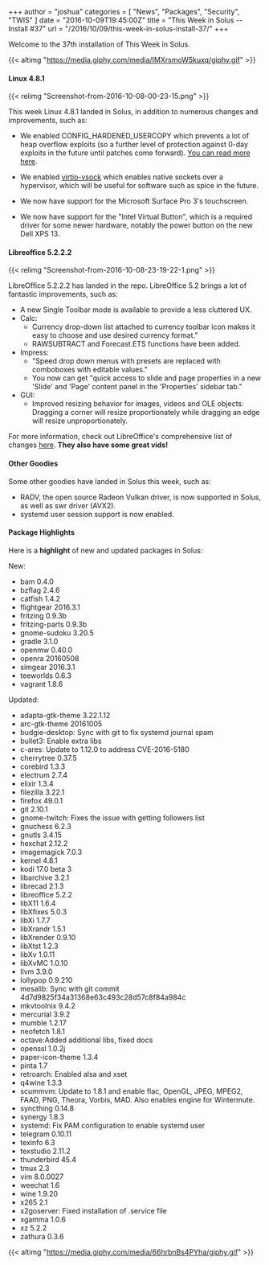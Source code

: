 +++
author = "joshua"
categories = [
"News",
"Packages",
"Security",
"TWIS"
]
date =  "2016-10-09T19:45:00Z"
title = "This Week in Solus -- Install #37"
url = "/2016/10/09/this-week-in-solus-install-37/"
+++ 

Welcome to the 37th installation of This Week in Solus. 

{{< altimg "https://media.giphy.com/media/IMXrsmoW5kuxq/giphy.gif" >}}

#### Linux 4.8.1

{{< relimg "Screenshot-from-2016-10-08-00-23-15.png" >}}

This week Linux 4.8.1 landed in Solus, in addition to numerous changes and improvements, such as:

- We enabled CONFIG_HARDENED_USERCOPY which prevents a lot of heap overflow exploits (so a further level of protection against 0-day exploits in the future until patches come forward). 
[You can read more here](https://www.phoronix.com/scan.php?page=news_item&px=Hardened-Usercopy-Linux-4.8).

- We enabled [virtio-vsock](http://qemu-project.org/Features/VirtioVsock) which enables native sockets over a hypervisor, which will be useful for software such as spice in the future.

- We now have support for the Microsoft Surface Pro 3's touchscreen.

- We now have support for the "Intel Virtual Button", which is a required driver for some newer hardware, notably the power button on the new Dell XPS 13.

#### Libreoffice 5.2.2.2

{{< relimg "Screenshot-from-2016-10-08-23-19-22-1.png" >}}

LibreOffice 5.2.2.2 has landed in the repo. LibreOffice 5.2 brings a lot of fantastic improvements, such as:

- A new Single Toolbar mode is available to provide a less cluttered UX.
- Calc: 
  - Currency drop-down list attached to currency toolbar icon makes it easy to choose and use desired currency format."
  - RAWSUBTRACT and Forecast.ETS functions have been added.
- Impress: 
  - "Speed drop down menus with presets are replaced with comboboxes with editable values."
  - You now can get "quick access to slide and page properties in a new 'Slide' and 'Page' content panel in the 'Properties' sidebar tab."
- GUI: 
  - Improved resizing behavior for images, videos and OLE objects: Dragging a corner will resize proportionately while dragging an edge will resize unproportionately.

For more information, check out LibreOffice's comprehensive list of changes [here](https://wiki.documentfoundation.org/ReleaseNotes/5.2). **They also have some great vids!**

#### Other Goodies

Some other goodies have landed in Solus this week, such as:

- RADV, the open source Radeon Vulkan driver, is now supported in Solus, as well as swr driver (AVX2).
- systemd user session support is now enabled.

#### Package Highlights

Here is a **highlight** of new and updated packages in Solus:

New:

- bam 0.4.0
- bzflag 2.4.6
- catfish 1.4.2
- flightgear 2016.3.1
- fritzing 0.9.3b
- fritzing-parts 0.9.3b
- gnome-sudoku 3.20.5
- gradle 3.1.0
- openmw 0.40.0
- openra 20160508
- simgear 2016.3.1
- teeworlds 0.6.3
- vagrant 1.8.6

Updated:

- adapta-gtk-theme 3.22.1.12
- arc-gtk-theme 20161005
- budgie-desktop: Sync with git to fix systemd journal spam
- bullet3: Enable extra libs
- c-ares: Update to 1.12.0 to address CVE-2016-5180
- cherrytree 0.37.5
- corebird 1.3.3
- electrum 2.7.4
- elixir 1.3.4
- filezilla 3.22.1
- firefox 49.0.1
- git 2.10.1
- gnome-twitch: Fixes the issue with getting followers list
- gnuchess 6.2.3
- gnutls 3.4.15
- hexchat 2.12.2
- imagemagick 7.0.3
- kernel 4.8.1
- kodi 17.0 beta 3
- libarchive 3.2.1
- librecad 2.1.3
- libreoffice 5.2.2
- libX11 1.6.4
- libXfixes 5.0.3
- libXi 1.7.7
- libXrandr 1.5.1
- libXrender 0.9.10
- libXtst 1.2.3
- libXv 1.0.11
- libXvMC 1.0.10
- llvm 3.9.0
- lollypop 0.9.210
- mesalib: Sync with git commit 4d7d9825f34a31368e63c493c28d57c8f84a984c
- mkvtoolnix 9.4.2
- mercurial 3.9.2
- mumble 1.2.17
- neofetch 1.8.1
- octave:Added additional libs, fixed docs
- openssl 1.0.2j
- paper-icon-theme 1.3.4
- pinta 1.7
- retroarch: Enabled alsa and xset
- q4wine 1.3.3
- scummvm: Update to 1.8.1 and enable flac, OpenGL, JPEG, MPEG2, FAAD, PNG, Theora, Vorbis, MAD. Also enables engine for Wintermute.
- syncthing 0.14.8
- synergy 1.8.3
- systemd: Fix PAM configuration to enable systemd user
- telegram 0.10.11
- texinfo 6.3
- texstudio 2.11.2
- thunderbird 45.4
- tmux 2.3
- vim 8.0.0027
- weechat 1.6
- wine 1.9.20
- x265 2.1
- x2goserver: Fixed installation of .service file
- xgamma 1.0.6
- xz 5.2.2
- zathura 0.3.6

{{< altimg "https://media.giphy.com/media/66hrbnBs4PYha/giphy.gif" >}}